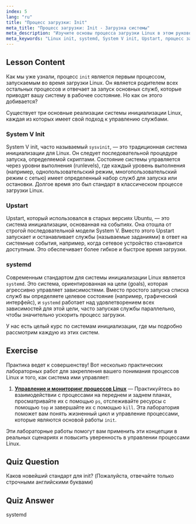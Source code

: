 ```yaml
---
index: 5
lang: "ru"
title: "Процесс загрузки: Init"
meta_title: "Процесс загрузки: Init - Загрузка системы"
meta_description: "Изучите основы процесса загрузки Linux в этом руководстве для начинающих. Узнайте о различных системах инициализации Linux, включая традиционные System V, Upstart и современный стандарт systemd. Поймите, как эти системы запускают и управляют службами на вашей машине."
meta_keywords: "Linux init, systemd, System V init, Upstart, процесс загрузки Linux, учебник Linux, Linux для начинающих, руководство по Linux"
---
```


## Lesson Content

Как мы уже узнали, процесс `init` является первым процессом, запускаемым во время загрузки Linux. Он является родителем всех остальных процессов и отвечает за запуск основных служб, которые приводят вашу систему в рабочее состояние. Но как он этого добивается?

Существует три основные реализации системы инициализации Linux, каждая из которых имеет свой подход к управлению службами.

### System V Init

System V init, часто называемый `sysvinit`, — это традиционная система инициализации для Linux. Он следует последовательной процедуре запуска, определяемой скриптами. Состояние системы управляется через уровни выполнения (runlevels), где каждый уровень выполнения (например, однопользовательский режим, многопользовательский режим с сетью) имеет определенный набор служб для запуска или остановки. Долгое время это был стандарт в классическом процессе загрузки Linux.

### Upstart

Upstart, который использовался в старых версиях Ubuntu, — это система инициализации, основанная на событиях. Она отошла от строгой последовательной модели System V. Вместо этого Upstart запускает и останавливает службы (называемые заданиями) в ответ на системные события, например, когда сетевое устройство становится доступным. Это обеспечивает более гибкое и быстрое время загрузки.

### systemd

Современным стандартом для системы инициализации Linux является `systemd`. Это система, ориентированная на цели (goals), которая агрессивно управляет зависимостями. Вместо простого запуска списка служб вы определяете целевое состояние (например, графический интерфейс), и `systemd` работает над удовлетворением всех зависимостей для этой цели, часто запуская службы параллельно, чтобы значительно ускорить процесс загрузки.

У нас есть целый курс по системам инициализации, где мы подробно рассмотрим каждую из этих систем.

## Exercise

Практика ведет к совершенству! Вот несколько практических лабораторных работ для закрепления вашего понимания процессов Linux и того, как система ими управляет:

1. **[Управление и мониторинг процессов Linux](https://labex.io/ru/labs/comptia-manage-and-monitor-linux-processes-590864)** — Практикуйтесь во взаимодействии с процессами на переднем и заднем планах, просматривайте их с помощью `ps`, отслеживайте ресурсы с помощью `top` и завершайте их с помощью `kill`. Эта лаборатория поможет вам понять жизненный цикл и управление процессами, которые являются основой работы `init`.

Эти лабораторные работы помогут вам применить эти концепции в реальных сценариях и повысить уверенность в управлении процессами Linux.

## Quiz Question

Каков новейший стандарт для init? (Пожалуйста, отвечайте только строчными английскими буквами)

## Quiz Answer

systemd
